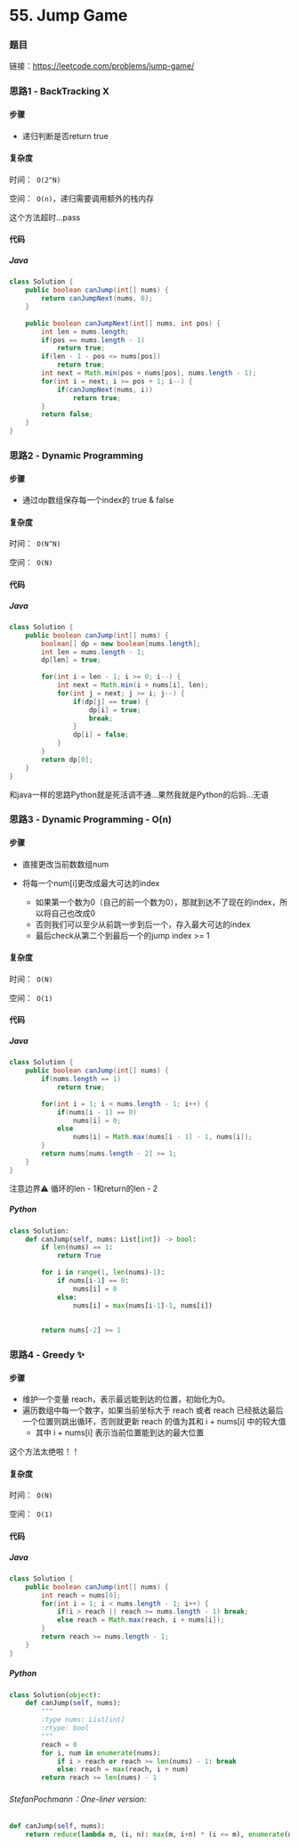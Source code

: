 

# 55. Jump Game

### 题目

链接：https://leetcode.com/problems/jump-game/



### 思路1 - BackTracking X

#### 步骤

- 递归判断是否return true



#### 复杂度

时间：` O(2^N)`

空间：` O(n)`，递归需要调用额外的栈内存



这个方法超时...pass



#### 代码

##### Java

```java
class Solution {
    public boolean canJump(int[] nums) {
        return canJumpNext(nums, 0);
    }
    
    public boolean canJumpNext(int[] nums, int pos) {
        int len = nums.length;
        if(pos == nums.length - 1)
            return true;
        if(len - 1 - pos <= nums[pos])
            return true;
        int next = Math.min(pos + nums[pos], nums.length - 1);
        for(int i = next; i >= pos + 1; i--) {
            if(canJumpNext(nums, i))
                return true;
        }
        return false;
    }
}
```



### 思路2 - Dynamic Programming

#### 步骤

- 通过dp数组保存每一个index的 true & false



#### 复杂度

时间：` O(N^N)`

空间：` O(N)`



#### 代码

##### Java

```java
class Solution {
    public boolean canJump(int[] nums) {
        boolean[] dp = new boolean[nums.length];
        int len = nums.length - 1;
        dp[len] = true;
        
        for(int i = len - 1; i >= 0; i--) {
            int next = Math.min(i + nums[i], len);
            for(int j = next; j >= i; j--) {
                if(dp[j] == true) {
                    dp[i] = true;
                    break;
                }
                dp[i] = false;
            }
        }
        return dp[0];
    }
}
```

和java一样的思路Python就是死活调不通...果然我就是Python的后妈...无语





### 思路3 - Dynamic Programming  - O(n)

#### 步骤

- 直接更改当前数数组num
- 将每一个num[i]更改成最大可达的index

  - 如果第一个数为0（自己的前一个数为0），那就到达不了现在的index，所以将自己也改成0
  - 否则我们可以至少从前跳一步到后一个，存入最大可达的index
  - 最后check从第二个到最后一个的jump index >= 1

#### 复杂度

时间：` O(N)`

空间：` O(1)`



#### 代码

##### Java

```java
class Solution {
    public boolean canJump(int[] nums) {
        if(nums.length == 1)
            return true;
        
        for(int i = 1; i < nums.length - 1; i++) {
            if(nums[i - 1] == 0)
                nums[i] = 0;
            else
                nums[i] = Math.max(nums[i - 1] - 1, nums[i]);
        }
        return nums[nums.length - 2] >= 1;
    }
}
```

注意边界⚠️ 循环的len - 1和return的len - 2

##### Python

```python
class Solution:
    def canJump(self, nums: List[int]) -> bool:
        if len(nums) == 1:
            return True
        
        for i in range(1, len(nums)-1):
            if nums[i-1] == 0:
                nums[i] = 0
            else:
                nums[i] = max(nums[i-1]-1, nums[i])
            
        
        return nums[-2] >= 1
```





### 思路4 - Greedy ✨

#### 步骤

- 维护一个变量 reach，表示最远能到达的位置，初始化为0。
- 遍历数组中每一个数字，如果当前坐标大于 reach 或者 reach 已经抵达最后一个位置则跳出循环，否则就更新 reach 的值为其和 i + nums[i] 中的较大值
  - 其中 i + nums[i] 表示当前位置能到达的最大位置

这个方法太绝啦！！



#### 复杂度

时间：` O(N)`

空间：` O(1)`



#### 代码

##### Java

```java
class Solution {
    public boolean canJump(int[] nums) {
        int reach = nums[0];
        for(int i = 1; i < nums.length - 1; i++) {
            if(i > reach || reach >= nums.length - 1) break;
            else reach = Math.max(reach, i + nums[i]);
        }
        return reach >= nums.length - 1;
    }
}
```



##### Python

```python
class Solution(object):
    def canJump(self, nums):
        """
        :type nums: List[int]
        :rtype: bool
        """
        reach = 0
        for i, num in enumerate(nums):
            if i > reach or reach >= len(nums) - 1: break
            else: reach = max(reach, i + num)
        return reach >= len(nums) - 1
```



###### StefanPochmann：One-liner version:

```python
def canJump(self, nums):
    return reduce(lambda m, (i, n): max(m, i+n) * (i <= m), enumerate(nums, 1), 1) > 0
```